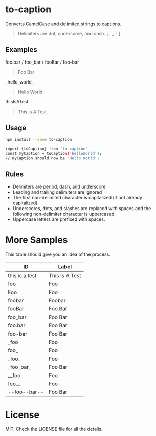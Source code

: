 # to-caption

Converts CamelCase and delimited strings to captions.

>Delimiters are dot, underscore, and dash. \[ . _ - \]

## Examples
foo.bar / foo_bar / fooBar / foo-bar
>Foo Bar

\_hello_world\_
>Hello World

thisIsATest
>This Is A Test

## Usage
```bash
npm install --save to-caption

import {toCaption} from 'to-caption'
const myCaption = toCaption('helloWorld');
// myCaption should now be 'Hello World';
```
## Rules
* Delimiters are period, dash, and underscore
* Leading and trailing delimiters are ignored
* The first non-delimited character is capitalized (if not already capitalized).  
* Underscores, dots, and slashes are replaced with spaces and the following non-delimiter character is uppercased.  
* Uppercase letters are prefixed with spaces.

# More Samples
This table should give you an idea of the process.

ID|Label
-|-
this.is.a.test | This Is A Test
foo|Foo
Foo|Foo
foobar|Foobar
fooBar| Foo Bar
foo_bar | Foo Bar
foo.bar| Foo Bar
foo-bar | Foo Bar
\_foo|Foo
foo_ | Foo
\_foo\_| Foo
\_foo_bar\_ | Foo Bar
\_\_foo | Foo
foo\_\_ | Foo
\-\-foo--bar\-\- | Foo Bar

# License
MIT. Check the LICENSE file for all the details.